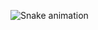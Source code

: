   ![Snake animation](https://github.com/rafaballerini/guuicarl/blob/output/github-contribution-grid-snake.svg)
